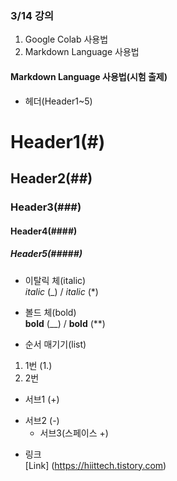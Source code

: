 ### 3/14 강의  
1. Google Colab 사용법  
2. Markdown Language 사용법  
  
#### Markdown Language 사용법(시험 출제)  
+ 헤더(Header1~5)  
# Header1(#)  
## Header2(##)  
### Header3(###)  
#### Header4(####)  
##### Header5(#####)  
  
+ 이탈릭 체(italic)  
_italic_ (_) / *italic* (*)  
+ 볼드 체(bold)  
__bold__ (__) / **bold** (**)  
  
+ 순서 매기기(list)  
1. 1번 (1.)
2. 2번
+ 서브1 (+)
- 서브2 (-)  
  + 서브3(스페이스 +)
+ 링크  
[Link] (https://hiittech.tistory.com)
